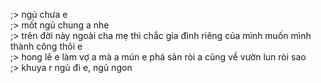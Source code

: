;> ngủ chưa e<br>
;> mốt ngủ chung a nhe<br>
;> trên đời này ngoài cha mẹ thì chắc gia đình riêng của mình muốn mình thành công thôi e<br>
;> hong lẽ e làm vợ a mà a mún e phá sản ròi a cũng về vườn lun ròi sao<br>
;> khuya r ngủ đi e, ngủ ngon
